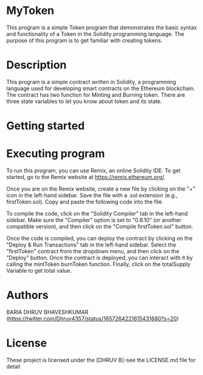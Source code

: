 # MyToken
This program is a simple Token program that demonstrates the basic syntax and functionality of a Token in the Solidity programming language. The purpose of this program is to get familiar with creating tokens.
# Description
This program is a simple contract written in Solidity, a programming language used for developing smart contracts on the Ethereum blockchain. The contract has two function for Minting and Burning token. There are three state variables to let you know about token and its state.
# Getting started
# Executing program

To run this program, you can use Remix, an online Solidity IDE. To get started, go to the Remix website at https://remix.ethereum.org/.

Once you are on the Remix website, create a new file by clicking on the "+" icon in the left-hand sidebar. Save the file with a .sol extension (e.g., firstToken.sol). Copy and paste the following code into the file.

To compile the code, click on the "Solidity Compiler" tab in the left-hand sidebar. Make sure the "Compiler" option is set to "0.8.10" (or another compatible version), and then click on the "Compile firstToken.sol" button.

Once the code is compiled, you can deploy the contract by clicking on the "Deploy & Run Transactions" tab in the left-hand sidebar. Select the "firstToken" contract from the dropdown menu, and then click on the "Deploy" button.
 Once the contract is deployed, you can interact with it by calling the mintToken burnToken function. Finally, click on the totalSupply Variable to get total value.
# Authors
BARIA DHRUV BHAVESHKUMAR   (https://twitter.com/Dhruv4357/status/1657264221615431680?s=20)
# License
These project is licensed under the [DHRUV B]-see the LICENSE.md file for detail
